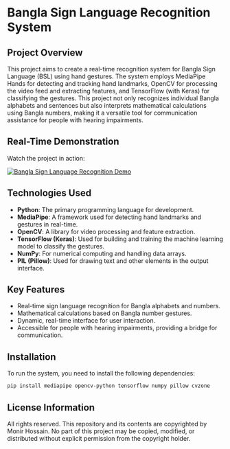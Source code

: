 # Bangla Sign Language Recognition System

## Project Overview
This project aims to create a real-time recognition system for Bangla Sign Language (BSL) using hand gestures. The system employs MediaPipe Hands for detecting and tracking hand landmarks, OpenCV for processing the video feed and extracting features, and TensorFlow (with Keras) for classifying the gestures. This project not only recognizes individual Bangla alphabets and sentences but also interprets mathematical calculations using Bangla numbers, making it a versatile tool for communication assistance for people with hearing impairments.

## Real-Time Demonstration
Watch the project in action:

[![Bangla Sign Language Recognition Demo](https://img.youtube.com/vi/vG0SSO8MOFo/maxresdefault.jpg)](https://youtu.be/vG0SSO8MOFo)


## Technologies Used
- **Python**: The primary programming language for development.
- **MediaPipe**: A framework used for detecting hand landmarks and gestures in real-time.
- **OpenCV**: A library for video processing and feature extraction.
- **TensorFlow (Keras)**: Used for building and training the machine learning model to classify the gestures.
- **NumPy**: For numerical computing and handling data arrays.
- **PIL (Pillow)**: Used for drawing text and other elements in the output interface.

## Key Features
- Real-time sign language recognition for Bangla alphabets and numbers.
- Mathematical calculations based on Bangla number gestures.
- Dynamic, real-time interface for user interaction.
- Accessible for people with hearing impairments, providing a bridge for communication.

## Installation
To run the system, you need to install the following dependencies:

```bash
pip install mediapipe opencv-python tensorflow numpy pillow cvzone
```

## License Information

All rights reserved. This repository and its contents are copyrighted by Monir Hossain. No part of this project may be copied, modified, or distributed without explicit permission from the copyright holder.
